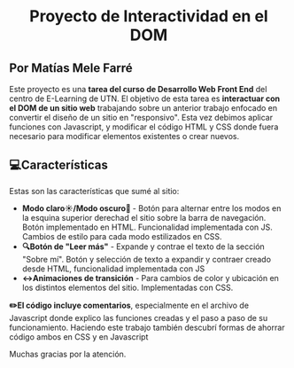 <h1 align="center" id="title">Proyecto de Interactividad en el DOM</h1>
<h2>Por Matías Mele Farré</h2>

<p id="description">Este proyecto es una <b>tarea del curso de Desarrollo Web Front End</b> del centro de E-Learning de UTN. El objetivo de esta tarea es <b>interactuar con el DOM de un sitio web</b> trabajando sobre un anterior trabajo enfocado en convertir el diseño de un sitio en "responsivo". Esta vez debimos aplicar funciones con Javascript, y modificar el código HTML y CSS donde fuera necesario para modificar elementos existentes o crear nuevos.</p>

  
  
<h2>💻Características</h2>

Estas son las características que sumé al sitio:

*   <b>Modo claro☀️/Modo oscuro🌛 </b> - Botón para alternar entre los modos en la esquina superior derechad el sitio sobre la barra de navegación. Botón implementado en HTML. Funcionalidad implementada con JS. Cambios de estilo para cada modo estilizados en CSS.
*   <b>🔍Botón de "Leer más"</b> - Expande y contrae el texto de la sección "Sobre mí". Botón y selección de texto a expandir y contraer creado desde HTML, funcionalidad implementada con JS
*   <b>↔️Animaciones de transición</b> - Para cambios de color y ubicación en los distintos elementos del sitio. Implementadas con CSS.




<p><b>✏️El código incluye comentarios</b>, especialmente en el archivo de Javascript donde explico las funciones creadas y el paso a paso de su funcionamiento. Haciendo este trabajo también descubrí formas de ahorrar código ambos en CSS y en Javascript</p>
<p>Muchas gracias por la atención.</p>



